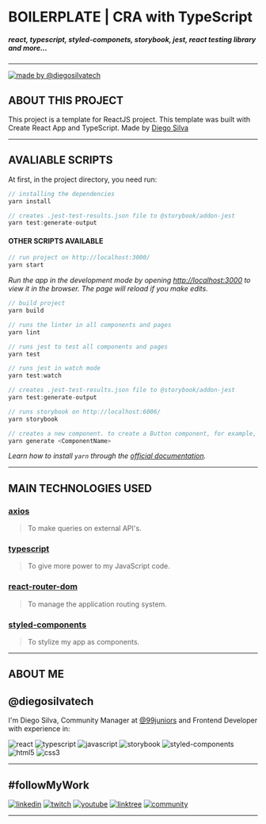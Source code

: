 # BOILERPLATE | CRA with TypeScript

##### react, typescript, styled-componets, storybook, jest, react testing library and more...

---
[![made by @diegosilvatech](https://img.shields.io/badge/made%20by-Diego%20Silva-ED145B?style=for-the-badge)](https://linktr.ee/diegosilvatech)

## ABOUT THIS PROJECT

This project is a template for ReactJS project. This template was built with Create React App and TypeScript. Made by [Diego Silva](https://www.linkedin.com/in/coderamos/)

---

## AVALIABLE SCRIPTS

At first, in the project directory, you need run:

```jsx
// installing the dependencies
yarn install
```

```jsx
// creates .jest-test-results.json file to @storybook/addon-jest
yarn test:generate-output
```

#### OTHER SCRIPTS AVAILABLE

```jsx
// run project on http://localhost:3000/
yarn start
```

_Run the app in the development mode by opening [http://localhost:3000](http://localhost:3000) to view it in the browser. The page will reload if you make edits._

```jsx
// build project
yarn build
```

```jsx
// runs the linter in all components and pages
yarn lint
```

```jsx
// runs jest to test all components and pages
yarn test
```

```jsx
// runs jest in watch mode
yarn test:watch
```

```jsx
// creates .jest-test-results.json file to @storybook/addon-jest
yarn test:generate-output
```

```jsx
// runs storybook on http://localhost:6006/
yarn storybook
```

```jsx
// creates a new component. to create a Button component, for example, run: yarn generate Button
yarn generate <ComponentName>
```

_Learn how to install `yarn` through the [official documentation](https://yarnpkg.com/pt-BR/docs/install)._

---

## MAIN TECHNOLOGIES USED

### [axios](https://github.com/axios/axios/)

> To make queries on external API's.

### [typescript](https://www.typescriptlang.org/)

> To give more power to my JavaScript code.

### [react-router-dom](https://reactrouter.com/)

> To manage the application routing system.

### [styled-components](https://styled-components.com/)

> To stylize my app as components.

---

## ABOUT ME
## @diegosilvatech

I'm Diego Silva, Community Manager at [@99juniors](https://github.com/99juniors) and Frontend Developer with experience in:

![react](https://img.shields.io/badge/react%20-%23ED145B.svg?&style=for-the-badge&logo=react&logoColor=%2320232a)
![typescript](https://img.shields.io/badge/typescript%20-%2320232a.svg?&style=for-the-badge&logo=typescript&logoColor=%23ED145B)
![javascript](https://img.shields.io/badge/javascript%20-%23ED145B.svg?&style=for-the-badge&logo=javascript&logoColor=%2320232a)
![storybook](https://img.shields.io/badge/storybook%20-%2320232a.svg?&style=for-the-badge&logo=storybook&logoColor=%23ED145B)
![styled-components](https://img.shields.io/badge/styled--components%20-%23ED145B.svg?&style=for-the-badge&logo=styled-components&logoColor=%2320232a)
![html5](https://img.shields.io/badge/html%20-%2320232a.svg?&style=for-the-badge&logo=html5&logoColor=%23ED145B)
![css3](https://img.shields.io/badge/css%20-%23ED145B.svg?&style=for-the-badge&logo=css3&logoColor=%2320232a)

---

## #followMyWork

[![linkedin](https://img.shields.io/badge/linkedin-@diegosilvatech-0e76a8?style=for-the-badge&logo=linkedin&logoColor=%230e76a8)](https://linkedin.com/in/diegosilvatech)
[![twitch](https://img.shields.io/badge/twitch-@diegosilvatech-6441a5?style=for-the-badge&logo=twitch)](https://www.twitch.tv/diegosilvatech)
[![youtube](https://img.shields.io/badge/youtube-@diegosilvatech-cc0000?style=for-the-badge&logo=youtube&logoColor=%23cc0000)](https://www.youtube.com/channel/UCECVV8ODiaQtur7EyS73i1g/videos)
[![linktree](https://img.shields.io/badge/linktree-@diegosilvatech-11c76f?style=for-the-badge&logo=linktree)](https://linktr.ee/diegosilvatech)
[![community](https://img.shields.io/badge/community-@99juniors-5865f2?style=for-the-badge&logo=discord&logoColor=%235865f2)](https://discord.com/invite/P5YmPENeqd)

---
